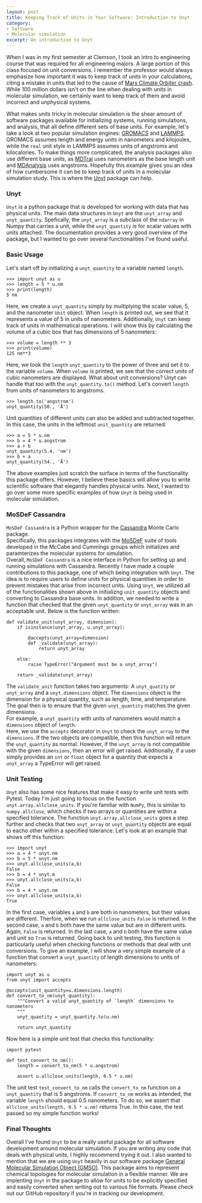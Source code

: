 ```yaml
---
layout: post
title: Keeping Track of Units in Your Software: Introduction to Unyt
category:
- Software
- Molecular simulation
excerpt: An introduction to Unyt
---
```


When I was in my first semester at Clemson, I took an intro to engineering course that was
required for all engineering majors.  A large portion of this class focused on unit
conversions.  I remember the professor would always emphasize how important it was to keep
track of units in your calculations, citing a mistake in units that led to the cause of [Mars
Climate Orbiter crash](https://mars.nasa.gov/msp98/orbiter/).  While 100 million dollars
isn't on the line when dealing with units in molecular simulation, we certainly want to keep
track of them and avoid incorrect and unphysical systems.  

What makes units tricky in
molecular simulation is the shear amount of software packages available for initializing
systems, running simulations, and analysis, that all define different sets of base units. For
example, let's take a look at two popular simulation engines:
[GROMACS](http://www.gromacs.org) and [LAMMPS](https://lammps.sandia.gov).  GROMACS assumes
length and energy units in nanometers and kilojoules, while the `real` unit style in LAMMPS
assumes units of angstroms and kilocalories.  To make things more complicated, the analysis
packages also use different base units, as [MDTraj](http://mdtraj.org/1.9.3/) uses nanometers
as the base length unit and [MDAnalysis](https://www.mdanalysis.org/docs/index.html) uses
angstroms.  Hopefully this example gives you an idea of how cumbersome it can be to keep
track of units in a molecular simulation study.  This is where the
[Unyt](https://unyt.readthedocs.io/en/stable/) package can help.

### Unyt

`Unyt` is a python package that is developed for working with data that has physical units.
The main data structures in `Unyt` are the `unyt_array` and `unyt_quantity`.  Spefically, the
`unyt_array` is a subclass of the `ndarray` in Numpy that carries a unit, while the
`unyt_quantity` is for scalar values with units attached.  The documentation provides a very
good overview of the package, but I wanted to go over several functionalities I've found
useful.

### Basic Usage

Let's start off by initializing a `unyt_quantity` to a variable named `length`.

```
>>> import unyt as u
>>> length = 5 * u.nm
>>> print(length)
5 nm
```

Here, we create a `unyt_quantity` simply by multiplying the scalar value, 5, and the
nanometer `Unit` object.  When `length` is printed out, we see that it represents a value of
5 in units of nanometers.  Additionally, `Unyt` can keep track of units in mathematical
operations.  I will show this by calculating the volume of a cubic box that has dimensions of
5 nanometers:

```
>>> volume = length ** 3
>>> print(volume)
125 nm**3
```

Here, we took the `length` `unyt_quantity` to the power of three and set it to the variable
`volume`.  When `volume` is printed, we see that the correct units of cubic nanometers are
displayed.  What about unit conversions?  Unyt can handle that too with the
`unyt_quantity.to()` method.  Let's convert `length` from units of nanometers to angstroms.

```
>>> length.to('angstrom')
unyt_quantity(50., 'Å')
```

Unit quantities of different units can also be added and subtracted together.  In this case,
the units in the leftmost `unit_quantity` are returned:

```
>>> a = 5 * u.nm
>>> b = 4 * u.angstrom
>>> a + b
unyt_quantity(5.4, 'nm')
>>> b + a
unyt_quantity(54., 'Å')
```

The above examples just scratch the surface in terms of the functionality this package
offers.  However, I believe these basics will allow you to write scientific software that
elegantly handles physical units.  Next, I wanted to go over some more specific examples of
how `Unyt` is being used in molecular simulation.

### MoSDeF Cassandra
`MoSDeF Cassandra` is a Python wrapper for the [Cassandra](https://cassandra.nd.edu) Monte Carlo package.  
Specifically, this packages integrates with the [MoSDeF](https://mosdef.org) suite of tools developed in the McCabe and Cummings groups which initializes and paramterizes the molecular systems for simulation.  
Overall, `MoSDeF Cassandra` is a nice interface in Python for setting up and running
simulations with Cassandra.  Recently I have made a couple contributions to this package, one
of which being integration with `Unyt`.  The idea is to require users to define units for
physical quantities in order to prevent mistakes that arise from incorrect units.  Using
`Unyt`, we utilized all of the functionalities shown above in initializng `unit_quantity` objects
and converting to Cassandra base units.  In addition, we needed to write a function that
checked that the given `unyt_quantity` or `unyt_array` was in an acceptable unit.  Below is
the function written:

```
def validate_unit(unyt_array, dimension):
    if isinstance(unyt_array, u.unyt_array):

        @accepts(unyt_array=dimension)
        def _validate(unyt_array):
            return unyt_array

    else:
        raise TypeError("Argument must be a unyt_array")

    return _validate(unyt_array)
```

The `validate_unit` function takes two arguments: A `unyt_quatity` or `unyt_array` and a
`unyt.dimensions` object.  The `dimensions` object is the dimension for a physical quantity,
such as length, time, and temperature.  The goal then is to ensure that the given `unyt_quantity` matches the given dimensions.  
For example, a `unyt_quantity` with units of nanometers would match a `dimensions` object of `length`.  
Here, we use the `accepts` decorator in `Unyt` to check the `unyt_array` to the `dimensions`.  If the two objects are compatible, then this function will return the `unyt_quantity` as normal.  However, if the `unyt_array` is not compatible with the given `dimensions`, then an error will get raised.  Additionally, if a user simply provides an `int` or `float` object for a quantity that expects a `unyt_array` a TypeError will get raised.

### Unit Testing
`Unyt` also has some nice features that make it easy to write unit tests with Pytest.  Today I'm just
going to focus on the function `unyt.array.allclose_units`.  If you're familiar with `NumPy`, this is
similar to `numpy.allclose`, which checks if two arrays or quantities are within a specified tolerance.
The function `unyt.array.allclose_units` goes a step further and checks that two `unyt_array` or
`unyt_quantity` objects are equal to eacho other within a specified tolerance.  Let's look at an example
that shows off this function:

```
>>> import unyt
>>> a = 4 * unyt.nm
>>> b = 5 * unyt.nm
>>> unyt.allclose_units(a,b)
False
>>> b = 4 * unyt.m
>>> unyt.allclose_units(a,b)
False
>>> b = 4 * unyt.nm
>>> unyt.allclose_units(a,b)
True
```

In the first case, variables `a` and `b` are both in nanometers, but their values are different.
Therfore, when we run `allclose_units` `False` is returned.  In the second case, `a` and `b` both have
the same value but are in different units.  Again, `False` is returned.  In the last case, `a` and `b`
both have the same value and unit so `True` is returned.  Going back to unit testing, this function is
particularly useful when checking functions or methods that deal with unit conversions.  To give an
example, I will show a very simple example of a function that convert a `unyt_quantity` of length
dimensions to units of nanometers:

```
import unyt as u
from unyt import accepts

@accepts(unit_quantity=u.dimensions.length)
def convert_to_nm(unyt_quantity):
    """Convert a valid unyt_quantity of `length` dimensions to nanometers
    """
    unyt_quantity = unyt_quantity.to(u.nm)

    return unyt_quantity
```

Now here is a simple unit test that checks this functionality:

```
import pytest

def test_convert_to_nm():
    length = convert_to_nm(5 * u.angstrom)

    assert u.allclose_units(length, 0.5 * u.nm)
```

The unit test `test_convert_to_nm` calls the `convert_to_nm` function on a `unyt_quantity` that is 5
angstroms.  If `convert_to_nm` works as intended, the variable `length` should equal 0.5
nanometers.  To do so, we assert that `allclose_units(length, 0.5 * u.nm)` returns True.   In this
case, the test passed so my simple function works!

### Final Thoughts
Overall I've found `Unyt` to be a really useful package for all software development around
molecular simulation.  If you are writing any code that deals with physical units, I
highly recommend trying it out.  I also wanted to mention that we are using `Unyt` heavily in our
software package [General Molecular Simulation Object (GMSO)](https://github.com/mosdef-hub/gmso).
This package aims to represent chemical topologies for molecular simulation in a flexible manner.
We are implenting `Unyt` in the package to allow for units to be explicitly specified and easily
converted when writing out to various file formats.  Please check out our GitHub repository if you're in tracking our development.
